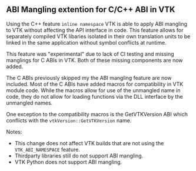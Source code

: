 ## ABI Mangling extention for C/C++ ABI in VTK

Using the C++ feature `inline namespace` VTK is able to apply ABI mangling
to VTK without affecting the API interface in code. This feature allows for
separately compiled VTK libaries isolated in their own translation units to
be linked in the same application without symbol conflicts at runtime.

This feature was "experimental" due to lack of  CI testing and
missing manglings for C ABIs in VTK. Both of these missing components are
now added.

The C ABIs previously skipped my the ABI mangling feature are now included.
Most of the C ABIs have added macros for compatibility in VTK module code.
While the macros allow for use of the unmangled name in code, they do not
allow for loading functions via the DLL interface by the unmangled names.

One exception to the compatibility macros is the GetVTKVersion ABI which
conflicts with the `vtkVersion::GetVTKVersion` name.

Notes:
* This change does not affect VTK builds that are not using the `VTK_ABI_NAMESPACE` feature.
* Thirdparty libraries still do not support ABI mangling.
* VTK Python does not support ABI mangling.
